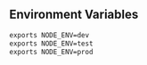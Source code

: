 ## Environment Variables
```bash
exports NODE_ENV=dev
exports NODE_ENV=test
exports NODE_ENV=prod
```